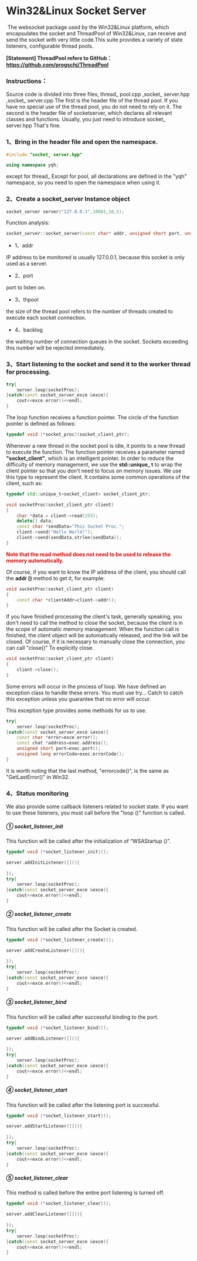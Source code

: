 # Win32&Linux Socket Server

​		The websocket package used by the Win32&Linux platform, which encapsulates the socket and ThreadPool of Win32&Linux, can receive and send the socket with very little code.This suite provides a variety of state listeners, configurable thread pools.

**[Statement]  ThreadPool refers to GitHub：https://github.com/progschj/ThreadPool**

### Instructions：

Source code is divided into three files, thread_ pool.cpp ,socket_ server.hpp ,socket_ server.cpp The first is the header file of the thread pool. If you have no special use of the thread pool, you do not need to rely on it. The second is the header file of socketserver, which declares all relevant classes and functions. Usually, you just need to introduce socket_ server.hpp That's fine.

### 1、Bring in the header file and open the namespace.

```c++
#include "socket_ server.hpp"

using namespace yqh;
```

except for thread_ Except for pool, all declarations are defined in the "yqh" namespace, so you need to open the namespace when using it.

### 2、Create a socket_server Instance object

```c++
socket_server server("127.0.0.1",10001,10,5);
```

Function analysis:

```c++
socket_server::socket_server(const char* addr, unsigned short port, unsigned thpool,unsigned backlog);
```

* 1、addr

IP address to be monitored is usually 127.0.0.1, because this socket is only used as a server.

* 2、port

port to listen on.

* 3、thpool

the size of the thread pool refers to the number of threads created to execute each socket connection.

* 4、backlog

the waiting number of connection queues in the socket. Sockets exceeding this number will be rejected immediately.

### 3、Start listening to the socket and send it to the worker thread for processing.

```c++
try{
    server.loop(socketProc);
}catch(const socket_server_exce &exce){
    cout<<exce.error()<<endl;
}
```

The loop function receives a function pointer. The circle of the function pointer is defined as follows:

```c++
typedef void (*socket_proc)(socket_client_ptr);
```

Whenever a new thread in the socket pool is idle, it points to a new thread to execute the function. The function pointer receives a parameter named **"socket_client"**, which is an intelligent pointer. In order to reduce the difficulty of memory management, we use the **std::unique_ t** to wrap the client pointer so that you don't need to focus on memory issues. We use this type to represent the client. It contains some common operations of the client, such as:

```c++
typedef std::unique_t<socket_client> socket_client_ptr;
```

```c++
void socketProc(socket_client_ptr client)
{
	char *data = client->read(255);
	delete[] data;
    const char *sendData="This Socket Proc.";
	client->send("Hello World!");
    client->send(sendData,strlen(sendData));
}
```

**<font color=#e60000>Note that the read method does not need to be used to release the memory automatically.</font>**

Of course, if you want to know the IP address of the client, you should call the **addr ()** method to get it, for example:

```c++
void socketProc(socket_client_ptr client)
{
	const char *clientAddr=client->addr();
}
```

If you have finished processing the client's task, generally speaking, you don't need to call the method to close the socket, because the client is in the scope of automatic memory management. When the function call is finished, the client object will be automatically released, and the link will be closed. Of course, if it is necessary to manually close the connection, you can call "close()" To explicitly close.

```c++
void socketProc(socket_client_ptr client)
{
	client->close();
}
```

Some errors will occur in the process of loop. We have defined an exception class to handle these errors. You must use try... Catch to catch this exception unless you guarantee that no error will occur.

This exception type provides some methods for us to use.

```c++
try{
    server.loop(socketProc);
}catch(const socket_server_exce &exce){
    const char *error=exce.error();
    const chat *address=exec.address();
    unsigned short port=exec.port();
    unsigned long errorCode=exec.errorCode();
}
```

It is worth noting that the last method, "errorcode()", is the same as "GetLastError()" in Win32.

### 4、Status monitoring

We also provide some callback listeners related to socket state. If you want to use these listeners, you must call before the "loop ()" function is called.

##### ① socket_listener_init

This function will be called after the initialization of “WSAStartup ()”.

```c++
typedef void (*socket_listener_init)();
```

```c++
server.addInitListener([](){
    
});
try{
    server.loop(socketProc);
}catch(const socket_server_exce &exce){
    cout<<exce.error()<<endl;
}
```

##### ② socket_listener_create

This function will be called after the Socket is created.

```c++
typedef void (*socket_listener_create)();
```

```c++
server.addCreateListener([](){
    
});
try{
    server.loop(socketProc);
}catch(const socket_server_exce &exce){
    cout<<exce.error()<<endl;
}
```

##### ③ socket_listener_bind

This function will be called after successful binding to the port.

```c++
typedef void (*socket_listener_bind)();
```

```c++
server.addBindListener([](){
    
});
try{
    server.loop(socketProc);
}catch(const socket_server_exce &exce){
    cout<<exce.error()<<endl;
}
```

##### ④ socket_listener_start

This function will be called after the listening port is successful.

```c++
typedef void (*socket_listener_start)();
```

```c++
server.addStartListener([](){
    
});
try{
    server.loop(socketProc);
}catch(const socket_server_exce &exce){
    cout<<exce.error()<<endl;
}
```

##### ⑤ socket_listener_clear

This method is called before the entire port listening is turned off.

```c++
typedef void (*socket_listener_clear)();
```

```c++
server.addClearListener([](){
    
});
try{
    server.loop(socketProc);
}catch(const socket_server_exce &exce){
    cout<<exce.error()<<endl;
}
```




